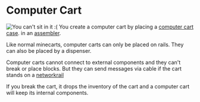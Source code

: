 # Computer Cart
![You can't sit in it :(](item:ocminecart:itemcomputercart@0)
You create a computer cart by placing a [computer cart case](cartcase.md). in an [assembler](/%LANGUAGE%/block/assembler.md).

Like normal minecarts, computer carts can only be placed on rails.
They can also be placed by a dispenser.

Computer carts cannot connect to external components and they can't break or place blocks.
But they can send messages via cable if the cart stands on a [networkrail](../block/netrail.md)


If you break the cart, it drops the inventory of the cart and a computer cart will keep its internal components.
